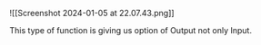 ![[Screenshot 2024-01-05 at 22.07.43.png]]


This type of function is giving us option of Output not only Input.
